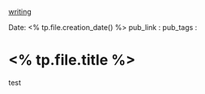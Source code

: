 [writing](../writing.md)

Date: <% tp.file.creation_date() %>
pub_link :
pub_tags :

# <% tp.file.title %>
test